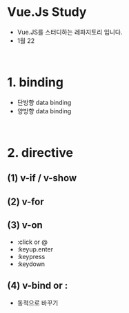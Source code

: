# Vue.Js Study
* Vue.JS를 스터디하는 레파지토리 입니다.
* 1월 22

<br>

# 1. binding
* 단방향 data binding
* 양방향 data binding

<br>

# 2. directive
## (1) v-if / v-show
## (2) v-for
## (3) v-on
* :click or @
* :keyup.enter
* :keypress
* :keydown
## (4) v-bind or :
* 동적으로 바꾸기

<br>


